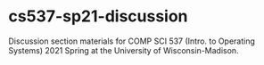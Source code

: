 # cs537-sp21-discussion
Discussion section materials for COMP SCI 537 (Intro. to Operating Systems) 2021 Spring at the University of Wisconsin-Madison.
